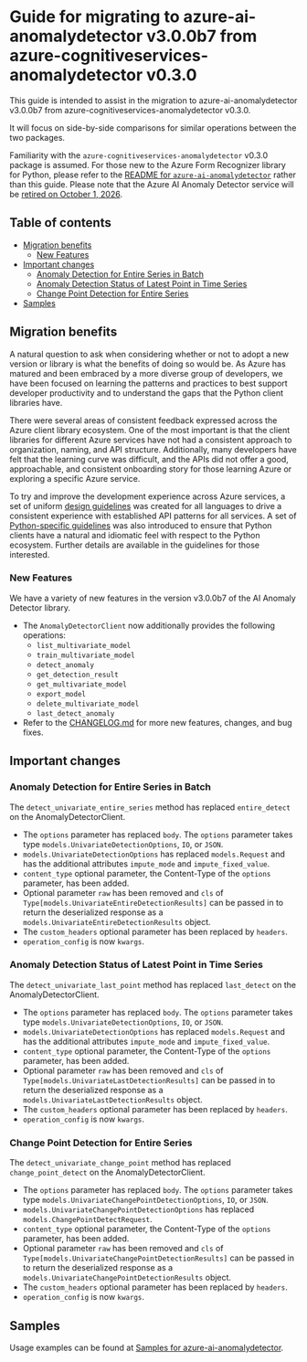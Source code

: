 # Guide for migrating to azure-ai-anomalydetector v3.0.0b7 from azure-cognitiveservices-anomalydetector v0.3.0

This guide is intended to assist in the migration to azure-ai-anomalydetector v3.0.0b7 from azure-cognitiveservices-anomalydetector v0.3.0.

It will focus on side-by-side comparisons for similar operations between the two packages.

Familiarity with the `azure-cognitiveservices-anomalydetector` v0.3.0 package is assumed.
For those new to the Azure Form Recognizer library for Python, please refer to the [README for `azure-ai-anomalydetector`](https://github.com/Azure/azure-sdk-for-python/blob/main/sdk/anomalydetector/azure-ai-anomalydetector/README.md) rather than this guide. Please note that the Azure AI Anomaly Detector service will be [retired on October 1, 2026](https://azure.microsoft.com/updates/ai-services-anomaly-detector-will-be-retired-on-1-october-2026/).

## Table of contents

* [Migration benefits](#migration-benefits)
  * [New Features](#new-features)
* [Important changes](#important-changes)
  * [Anomaly Detection for Entire Series in Batch](#anomaly-detection-for-entire-series-in-batch)
  * [Anomaly Detection Status of Latest Point in Time Series](#anomaly-detection-status-of-latest-point-in-time-series)
  * [Change Point Detection for Entire Series](#change-point-detection-for-entire-series)
* [Samples](#samples)

## Migration benefits

A natural question to ask when considering whether or not to adopt a new version or library is what
the benefits of doing so would be. As Azure has matured and been embraced by a more diverse group of developers,
we have been focused on learning the patterns and practices to best support developer productivity and
to understand the gaps that the Python client libraries have.

There were several areas of consistent feedback expressed across the Azure client library ecosystem.
One of the most important is that the client libraries for different Azure services have not had a
consistent approach to organization, naming, and API structure. Additionally, many developers have felt
that the learning curve was difficult, and the APIs did not offer a good, approachable,
and consistent onboarding story for those learning Azure or exploring a specific Azure service.

To try and improve the development experience across Azure services,
a set of uniform [design guidelines](https://azure.github.io/azure-sdk/general_introduction.html) was created
for all languages to drive a consistent experience with established API patterns for all services.
A set of [Python-specific guidelines](https://azure.github.io/azure-sdk/python/guidelines/index.html) was also introduced to ensure
that Python clients have a natural and idiomatic feel with respect to the Python ecosystem.
Further details are available in the guidelines for those interested.

### New Features

We have a variety of new features in the version v3.0.0b7 of the AI Anomaly Detector library.

- The `AnomalyDetectorClient` now additionally provides the following operations:
  - `list_multivariate_model`
  - `train_multivariate_model`
  - `detect_anomaly`
  - `get_detection_result`
  - `get_multivariate_model`
  - `export_model`
  - `delete_multivariate_model`
  - `last_detect_anomaly`
- Refer to the [CHANGELOG.md](https://github.com/Azure/azure-sdk-for-python/blob/main/sdk/anomalydetector/azure-ai-anomalydetector/CHANGELOG.md) for more new features, changes, and bug fixes.

## Important changes

### Anomaly Detection for Entire Series in Batch

The `detect_univariate_entire_series` method has replaced `entire_detect` on the AnomalyDetectorClient.
 - The `options` parameter has replaced `body`. The `options` parameter takes type `models.UnivariateDetectionOptions`, `IO`, or `JSON`.
 - `models.UnivariateDetectionOptions` has replaced `models.Request` and has the additional attributes `impute_mode` and `impute_fixed_value`.
 - `content_type` optional parameter, the Content-Type of the `options` parameter, has been added.
 - Optional parameter `raw` has been removed and `cls` of `Type[models.UnivariateEntireDetectionResults]` can be passed in to return the deserialized response as a `models.UnivariateEntireDetectionResults` object.
 - The `custom_headers` optional parameter has been replaced by `headers`.
 - `operation_config` is now `kwargs`.

### Anomaly Detection Status of Latest Point in Time Series

The `detect_univariate_last_point` method has replaced `last_detect` on the AnomalyDetectorClient.
 - The `options` parameter has replaced `body`. The `options` parameter takes type `models.UnivariateDetectionOptions`, `IO`, or `JSON`.
 - `models.UnivariateDetectionOptions` has replaced `models.Request` and has the additional attributes `impute_mode` and `impute_fixed_value`.
 - `content_type` optional parameter, the Content-Type of the `options` parameter, has been added.
 - Optional parameter `raw` has been removed and `cls` of `Type[models.UnivariateLastDetectionResults]` can be passed in to return the deserialized response as a `models.UnivariateLastDetectionResults` object.
 - The `custom_headers` optional parameter has been replaced by `headers`.
 - `operation_config` is now `kwargs`.

### Change Point Detection for Entire Series

The `detect_univariate_change_point` method has replaced `change_point_detect` on the AnomalyDetectorClient.
 - The `options` parameter has replaced `body`. The `options` parameter takes type `models.UnivariateChangePointDetectionOptions`, `IO`, or `JSON`.
 - `models.UnivariateChangePointDetectionOptions` has replaced `models.ChangePointDetectRequest`.
 - `content_type` optional parameter, the Content-Type of the `options` parameter, has been added.
 - Optional parameter `raw` has been removed and `cls` of `Type[models.UnivariateChangePointDetectionResults]` can be passed in to return the deserialized response as a `models.UnivariateChangePointDetectionResults` object.
 - The `custom_headers` optional parameter has been replaced by `headers`.
 - `operation_config` is now `kwargs`.

## Samples

Usage examples can be found at [Samples for azure-ai-anomalydetector](https://github.com/Azure/azure-sdk-for-python/tree/main/sdk/anomalydetector/azure-ai-anomalydetector/samples).
